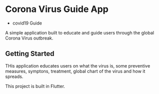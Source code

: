 # Corona Virus Guide App

- covid19 Guide

A simple application built to educate and guide users through the global Corona Virus outbreak.

## Getting Started
THis application educates users on what the virus is, some preventive measures, symptons, treatment, global chart of the virus and how it spreads. 

This project is built in Flutter.
